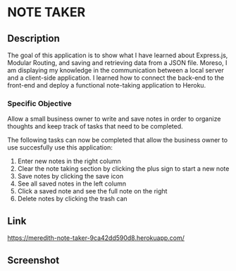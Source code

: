 # NOTE TAKER

## Description
The goal of this application is to show what I have learned about Express.js, Modular Routing, and saving and retrieving data from a JSON file.  Moreso, I am displaying my knowledge in the communication between a local server and a client-side application. I learned how to connect the back-end to the front-end and deploy a functional note-taking application to Heroku.

### Specific Objective
Allow a small business owner to write and save notes in order to organize thoughts and keep track of tasks that need to be completed.  

The following tasks can now be completed that allow the business owner to use succesfully use this application:
1. Enter new notes in the right column
2. Clear the note taking section by clicking the plus sign to start a new note
2. Save notes by clicking the save icon 
3. See all saved notes in the left column
4. Click a saved note and see the full note on the right
4. Delete notes by clicking the trash can

## Link
https://meredith-note-taker-9ca42dd590d8.herokuapp.com/


## Screenshot

